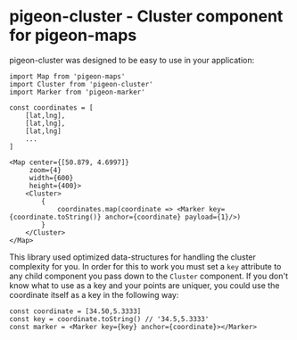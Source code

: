 # pigeon-cluster - Cluster component for pigeon-maps

pigeon-cluster was designed to be easy to use in your application:

```
import Map from 'pigeon-maps'
import Cluster from 'pigeon-cluster'
import Marker from 'pigeon-marker'

const coordinates = [
    [lat,lng],
    [lat,lng],
    [lat,lng]
    ...
]

<Map center={[50.879, 4.6997]}
     zoom={4}
     width={600}
     height={400}>
    <Cluster>
        {
            coordinates.map(coordinate => <Marker key={coordinate.toString()} anchor={coordinate} payload={1}/>)
        }
    </Cluster>
</Map>
```

This library used optimized data-structures for handling the cluster complexity for you. In order for this to work you must set a `key` attribute to any child component you pass down to the `Cluster` component. If you don't know what to use as a key and your points are uniquer, you could use the coordinate itself as a key in the following way:

```
const coordinate = [34.50,5.3333]
const key = coordinate.toString() // '34.5,5.3333'
const marker = <Marker key={key} anchor={coordinate}></Marker>
```
